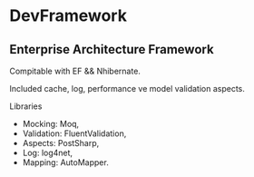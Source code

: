 # DevFramework

## Enterprise Architecture Framework

Compitable with EF && Nhibernate. 

Included cache, log, performance ve model validation aspects. 

Libraries
* Mocking: Moq,
* Validation: FluentValidation,
* Aspects: PostSharp,
* Log: log4net,
* Mapping: AutoMapper.
